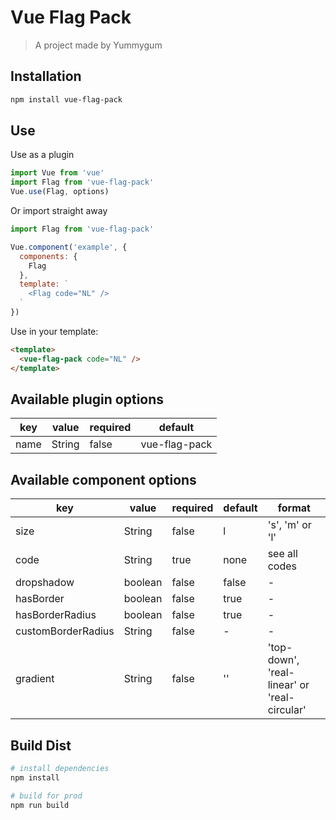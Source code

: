 # Vue Flag Pack

> A project made by Yummygum

## Installation

```bash
npm install vue-flag-pack
```

## Use
Use as a plugin
```js
import Vue from 'vue'
import Flag from 'vue-flag-pack'
Vue.use(Flag, options)
```

Or import straight away
```js
import Flag from 'vue-flag-pack'

Vue.component('example', {
  components: {
    Flag
  },
  template: `
    <Flag code="NL" />
  `
})
```

Use in your template:
```html
<template>
  <vue-flag-pack code="NL" />
</template>
```

## Available plugin options

| key   | value   | required | default |
|-------|-------|------|------|
| name |  String | false | vue-flag-pack |



## Available component options

| key   | value   | required | default | format |
|-------|-------|------|------|------|
| size |  String | false | l | 's', 'm' or 'l' |
| code |  String | true | none | see all codes |
| dropshadow |  boolean | false | false | - |
| hasBorder |  boolean | false | true | - |
| hasBorderRadius | boolean | false | true | - |
| customBorderRadius |  String | false | - | - |
| gradient |  String | false | '' | 'top-down', 'real-linear' or 'real-circular' |



## Build Dist

```bash
# install dependencies
npm install

# build for prod
npm run build
```
